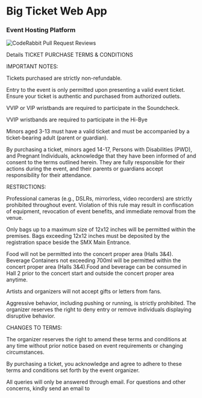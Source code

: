 # Big Ticket Web App

### Event Hosting Platform

![CodeRabbit Pull Request Reviews](https://img.shields.io/coderabbit/prs/github/phtn/bigticket?utm_source=oss&utm_medium=github&utm_campaign=phtn%2Fbigticket&labelColor=171717&color=FF570A&link=https%3A%2F%2Fcoderabbit.ai&label=CodeRabbit+Reviews)

Details
TICKET PURCHASE TERMS & CONDITIONS

IMPORTANT NOTES:

Tickets purchased are strictly non-refundable.

Entry to the event is only permitted upon presenting a valid event ticket. Ensure your ticket is authentic and purchased from authorized outlets.

VVIP or VIP wristbands are required to participate in the Soundcheck.

VVIP wristbands are required to participate in the Hi-Bye

Minors aged 3-13 must have a valid ticket and must be accompanied by a ticket-bearing adult (parent or guardian).

By purchasing a ticket, minors aged 14-17, Persons with Disabilities (PWD), and Pregnant Individuals, acknowledge that they have been informed of and consent to the terms outlined herein. They are fully responsible for their actions during the event, and their parents or guardians accept responsibility for their attendance.

RESTRICTIONS:

Professional cameras (e.g., DSLRs, mirrorless, video recorders) are strictly prohibited throughout event. Violation of this rule may result in confiscation of equipment, revocation of event benefits, and immediate removal from the venue.

Only bags up to a maximum size of 12x12 inches will be permitted within the premises. Bags exceeding 12x12 inches must be deposited by the registration space beside the SMX Main Entrance.

Food will not be permitted into the concert proper area (Halls 3&4). Beverage Containers not exceeding 700ml will be permitted within the concert proper area (Halls 3&4).Food and beverage can be consumed in Hall 2 prior to the concert start and outside the concert proper area anytime.

Artists and organizers will not accept gifts or letters from fans.

Aggressive behavior, including pushing or running, is strictly prohibited. The organizer reserves the right to deny entry or remove individuals displaying disruptive behavior.

CHANGES TO TERMS:

The organizer reserves the right to amend these terms and conditions at any time without prior notice based on event requirements or changing circumstances.

By purchasing a ticket, you acknowledge and agree to adhere to these terms and conditions set forth by the event organizer.

All queries will only be answered through email. For questions and other concerns, kindly send an email to
